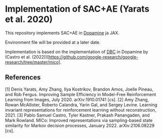 # Implementation of SAC+AE (Yarats et al. 2020)

This repository implements SAC+AE in [Dopamine](https://github.com/google/dopamine/tree/master) ja JAX.

Environment file will be provided at a later date.

Implementation is based on the implementation of [DBC](https://github.com/facebookresearch/deep_bisim4control/tree/main) in Dopamine by (Castro et al. (2022))[https://github.com/google-research/google-research/tree/master/mico]. 

## References
[1] Denis Yarats, Amy Zhang, Ilya Kostrikov, Brandon Amos, Joelle Pineau, and Rob
Fergus. Improving Sample Efficiency in Model-Free Reinforcement Learning
from Images, July 2020. arXiv:1910.01741 [cs].
[2] Amy Zhang, Rowan McAllister, Roberto Calandra, Yarin Gal, and Sergey
Levine. Learning invariant representations for reinforcement learning without
reconstruction, 2021.
[3] Pablo Samuel Castro, Tyler Kastner, Prakash Panangaden, and Mark Rowland.
MICo: Improved representations via sampling-based state similarity for Markov
decision processes, January 2022. arXiv:2106.08229 [cs].
